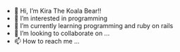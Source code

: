 - 👋 Hi, I’m Kira The Koala Bear!!
- 👀 I’m interested in programming
- 🌱 I’m currently learning programming and ruby on rails 
- 💞️ I’m looking to collaborate on ...
- 📫 How to reach me ...

<!---
mike-koala-bear/mike-koala-bear is a ✨ special ✨ repository because its `README.md` (this file) appears on your GitHub profile.
You can click the Preview link to take a look at your changes.
--->
